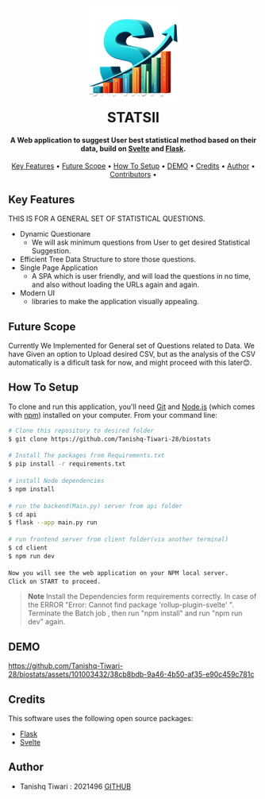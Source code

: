 
<h1 align="center">
  <br>
  <img src="client\public\logo.png" alt="Markdownify" width="200"></a>
  <br>
  STATSII
  <br>
</h1>

<h4 align="center">A Web application to suggest User best statistical method based on their data, build on <a href="https://svelte.dev/" target="_blank">Svelte</a> and <a href="https://flask.palletsprojects.com/en/3.0.x/" target="_blank">Flask</a>.</h4>

<!-- <p align="center">
  <a href="https://badge.fury.io/js/electron-markdownify">
    <img src="https://badge.fury.io/js/electron-markdownify.svg"
         alt="Gitter">
  </a>
  <a href="https://gitter.im/amitmerchant1990/electron-markdownify"><img src="https://badges.gitter.im/amitmerchant1990/electron-markdownify.svg"></a>
  <a href="https://saythanks.io/to/bullredeyes@gmail.com">
      <img src="https://img.shields.io/badge/SayThanks.io-%E2%98%BC-1EAEDB.svg">
  </a>
  <a href="https://www.paypal.me/AmitMerchant">
    <img src="https://img.shields.io/badge/$-donate-ff69b4.svg?maxAge=2592000&amp;style=flat">
  </a>
</p> -->

<p align="center">
  <a href="#key-features">Key Features</a> •
  <a href="#future-scope">Future Scope</a> •
  <a href="#how-to-setup">How To Setup</a> •
  <a href="#demo">DEMO</a> •
  <a href="#credits">Credits</a> •
  <a href="#author">Author</a> •
  <a href="#contributors">Contributors</a> •


  <!-- <a href="#related">Related</a> •
  <a href="#license">License</a> -->
</p>





## Key Features

THIS IS FOR A GENERAL SET OF STATISTICAL QUESTIONS.
* Dynamic Questionare
  - We will ask minimum questions from User to get desired Statistical Suggestion. 
* Efficient Tree Data Structure to store those questions.
* Single Page Application
  - A SPA which is user friendly, and will load the questions in no time, and also without loading the URLs again and again.
* Modern UI
  - libraries to make the application visually appealing.

## Future Scope
Currently We Implemented for General set of Questions related to Data.
We have Given an option to Upload desired CSV, but as the analysis of the CSV automatically is a dificult task for now, and might proceed with this later😊. 


## How To Setup

To clone and run this application, you'll need [Git](https://git-scm.com) and [Node.js](https://nodejs.org/en/download/) (which comes with [npm](http://npmjs.com)) installed on your computer. From your command line:

```bash
# Clone this repository to desired folder
$ git clone https://github.com/Tanishq-Tiwari-28/biostats

# Install The packages from Requirements.txt
$ pip install -r requirements.txt

# install Node dependencies
$ npm install

# run the backend(Main.py) server from api folder
$ cd api
$ flask --app main.py run

# run frontend server from client folder(via another terminal)
$ cd client
$ npm run dev

Now you will see the web application on your NPM local server.
Click on START to proceed. 
```

> **Note**
> Install the Dependencies form requirements correctly.
> In case of the ERROR "Error: Cannot find package 'rollup-plugin-svelte' ".
Terminate the Batch job , then run "npm install" and run "npm run dev" again.
 


## DEMO


https://github.com/Tanishq-Tiwari-28/biostats/assets/101003432/38cb8bdb-9a46-4b50-af35-e90c459c781c




<!-- ## Download

You can [download](https://github.com/amitmerchant1990/electron-markdownify/releases/tag/v1.2.0) the latest installable version of Markdownify for Windows, macOS and Linux. -->

<!-- ## Emailware

Markdownify is an [emailware](https://en.wiktionary.org/wiki/emailware). Meaning, if you liked using this app or it has helped you in any way, I'd like you send me an email at <bullredeyes@gmail.com> about anything you'd want to say about this software. I'd really appreciate it! -->

## Credits

This software uses the following open source packages:

- [Flask](https://flask.palletsprojects.com/en/3.0.x/)
- [Svelte](https://svelte.dev/)


## Author
- Tanishq Tiwari : 2021496 [GITHUB](https://github.com/Tanishq-Tiwari-28)



<!-- ## Related

[markdownify-web](https://github.com/amitmerchant1990/markdownify-web) - Web version of Markdownify -->
<!-- 
## Support

<a href="https://www.buymeacoffee.com/5Zn8Xh3l9" target="_blank"><img src="https://www.buymeacoffee.com/assets/img/custom_images/purple_img.png" alt="Buy Me A Coffee" style="height: 41px !important;width: 174px !important;box-shadow: 0px 3px 2px 0px rgba(190, 190, 190, 0.5) !important;-webkit-box-shadow: 0px 3px 2px 0px rgba(190, 190, 190, 0.5) !important;" ></a>

<p>Or</p> 

<a href="https://www.patreon.com/amitmerchant">
	<img src="https://c5.patreon.com/external/logo/become_a_patron_button@2x.png" width="160">
</a>

## You may also like...

- [Pomolectron](https://github.com/amitmerchant1990/pomolectron) - A pomodoro app
- [Correo](https://github.com/amitmerchant1990/correo) - A menubar/taskbar Gmail App for Windows and macOS

## License

MIT

---

> [amitmerchant.com](https://www.amitmerchant.com) &nbsp;&middot;&nbsp;
> GitHub [@amitmerchant1990](https://github.com/amitmerchant1990) &nbsp;&middot;&nbsp;
> Twitter [@amit_merchant](https://twitter.com/amit_merchant)
 -->
